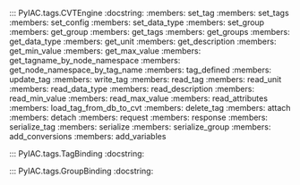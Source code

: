 ::: PyIAC.tags.CVTEngine
    :docstring:
    :members: set_tag
    :members: set_tags
    :members: set_config
    :members: set_data_type
    :members: set_group
    :members: get_group
    :members: get_tags
    :members: get_groups
    :members: get_data_type
    :members: get_unit
    :members: get_description
    :members: get_min_value
    :members: get_max_value
    :members: get_tagname_by_node_namespace
    :members: get_node_namespace_by_tag_name
    :members: tag_defined
    :members: update_tag
    :members: write_tag
    :members: read_tag
    :members: read_unit
    :members: read_data_type
    :members: read_description
    :members: read_min_value
    :members: read_max_value
    :members: read_attributes
    :members: load_tag_from_db_to_cvt
    :members: delete_tag
    :members: attach
    :members: detach
    :members: request
    :members: response
    :members: serialize_tag
    :members: serialize
    :members: serialize_group
    :members: add_conversions
    :members: add_variables

::: PyIAC.tags.TagBinding
    :docstring:

::: PyIAC.tags.GroupBinding
    :docstring:
